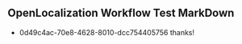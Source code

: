 ## OpenLocalization Workflow Test MarkDown
* 0d49c4ac-70e8-4628-8010-dcc754405756 
thanks!<!--HONumber=Mar16_HO3-->
